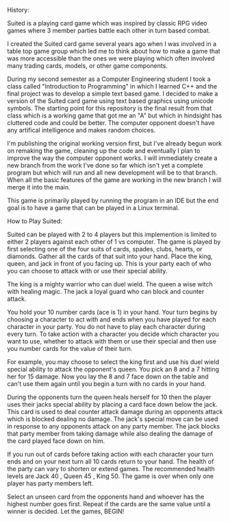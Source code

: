 History:

Suited is a playing card game which was inspired by classic RPG video games where 3 member parties battle each other in turn based combat.

I created the Suited card game several years ago when I was involved in a table top game group which led me to think about how to make a game that was more accessible than the ones we were playing which often involved many trading cards, models, or other game components.

During my second semester as a Computer Engineering student I took a class called "Introduction to Programming" in which I learned C++ and the final project was to develop a simple text based game. I decided to make a version of the Suited card game using text based graphics using unicode symbols. The starting point for this repository is the final result from that class which is a working game that got me an "A" but which in hindsight has cluttered code and could be better. The computer opponent doesn't have any artifical intelligence and makes random choices.

I'm publishing the original working version first, but I've already begun work on remaking the game, cleaning up the code and eventually I plan to improve the way the computer opponent works. I will immediately create a new branch from the work I've done so far which isn't yet a complete program but which will run and all new development will be to that branch. When all the basic features of the game are working in the new branch I will merge it into the main.

This game is primarily played by running the program in an IDE but the end goal is to have a game that can be played in a Linux terminal.


How to Play Suited:

Suited can be played with 2 to 4 players but this implemention is limited to either 2 players against each other of 1 vs computer.
The game is played by first selecting one of the four suits of cards, spades, clubs, hearts, or diamonds. Gather all the cards of that suit into your hand. Place the king, queen, and jack in front of you facing up. This is your party each of who you can choose to attack with or use their special ability.

The king is a mighty warrior who can duel wield.
The queen a wise witch with healing magic.
The jack a loyal guard who can block and counter attack.

You hold your 10 number cards (ace is 1) in your hand. Your turn begins by choosing a character to act with and ends when you have played for each character in your party.
You do not have to play each character during every turn.
To take action with a character you decide which character you want to use, whether to attack with them or use their special and then use you number cards for the value of their turn.

For example, you may choose to select the king first and use his duel wield special ability to attack the opponent's queen.
You pick an 8 and a 7 hitting her for 15 damage. 
Now you lay the 8 and 7 face down on the table and can't use them again until you begin a turn with no cards in your hand.

During the opponents turn the queen heals herself for 10 then the player uses their jacks special ability by placing a card face down below the jack.
This card is used to deal counter attack damage during an opponents attack which is blocked dealing no damage.
The jack's special move can be used in response to any opponents attack on any party member.
The jack blocks that party member from taking damage while also dealing the damage of the card played face down on him.

If you run out of cards before taking action with each character your turn ends and on your next turn all 10 cards return to your hand.
The health of the party can vary to shorten or extend games. The recommended health levels are Jack 40 , Queen 45 , King 50. 
The game is over when only one player has party members left.

Select an unseen card from the opponents hand and whoever has the highest number goes first.
Repeat if the cards are the same value until a winner is decided.
Let the games, BEGIN!
